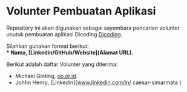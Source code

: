 # Volunter Pembuatan Aplikasi 
Repository ini akan digunakan  sebagai sayembara pencarian volunter unutuk pembuatan aplikasi Dicoding
[Dicoding](www.dicoding.com).<br>

Silahkan gunakan format berikut: <br>
**\* Nama, [Linkedin/GitHub/Website](Alamat URL).**

Berikut adalah daftar Volunter yang diterima:
* Michael Ginting, [oo.or.id](https://oo.or.id).
* Johhn Henry, [Linkedin](www.linkedin.com/in/
caesar-simarmata
)
  
